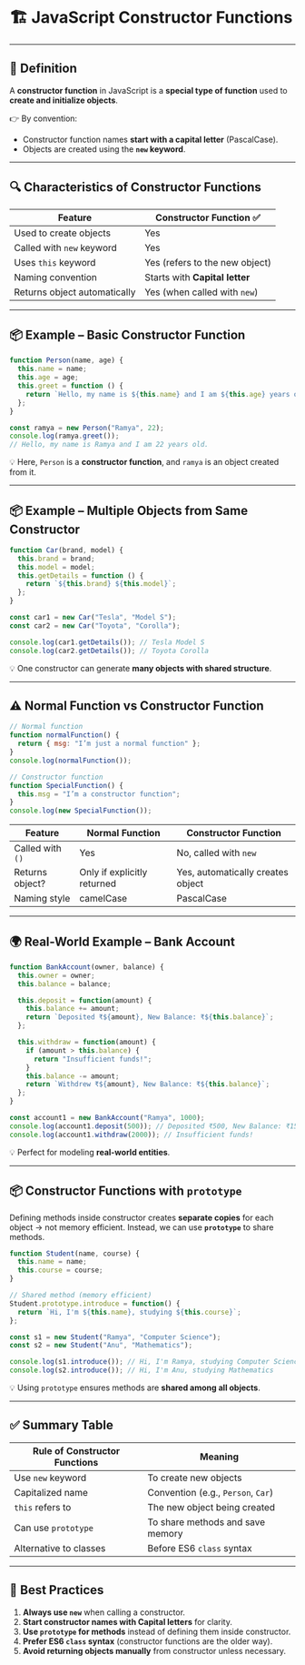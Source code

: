 # 🏗️ JavaScript Constructor Functions

---

## 📖 Definition

A **constructor function** in JavaScript is a **special type of function** used to **create and initialize objects**.

👉 By convention:

* Constructor function names **start with a capital letter** (PascalCase).
* Objects are created using the **`new` keyword**.

---

## 🔍 Characteristics of Constructor Functions

| Feature                      | Constructor Function ✅         |
| ---------------------------- | ------------------------------ |
| Used to create objects       | Yes                            |
| Called with `new` keyword    | Yes                            |
| Uses `this` keyword          | Yes (refers to the new object) |
| Naming convention            | Starts with **Capital letter** |
| Returns object automatically | Yes (when called with `new`)   |

---

## 📦 Example – Basic Constructor Function

```javascript
function Person(name, age) {
  this.name = name;
  this.age = age;
  this.greet = function () {
    return `Hello, my name is ${this.name} and I am ${this.age} years old.`;
  };
}

const ramya = new Person("Ramya", 22);
console.log(ramya.greet()); 
// Hello, my name is Ramya and I am 22 years old.
```

💡 Here, `Person` is a **constructor function**, and `ramya` is an object created from it.

---

## 📦 Example – Multiple Objects from Same Constructor

```javascript
function Car(brand, model) {
  this.brand = brand;
  this.model = model;
  this.getDetails = function () {
    return `${this.brand} ${this.model}`;
  };
}

const car1 = new Car("Tesla", "Model S");
const car2 = new Car("Toyota", "Corolla");

console.log(car1.getDetails()); // Tesla Model S
console.log(car2.getDetails()); // Toyota Corolla
```

💡 One constructor can generate **many objects with shared structure**.

---

## ⚠ Normal Function vs Constructor Function

```javascript
// Normal function
function normalFunction() {
  return { msg: "I’m just a normal function" };
}
console.log(normalFunction());

// Constructor function
function SpecialFunction() {
  this.msg = "I’m a constructor function";
}
console.log(new SpecialFunction());
```

| Feature          | Normal Function             | Constructor Function              |
| ---------------- | --------------------------- | --------------------------------- |
| Called with `()` | Yes                         | No, called with `new`             |
| Returns object?  | Only if explicitly returned | Yes, automatically creates object |
| Naming style     | camelCase                   | PascalCase                        |

---

## 🌍 Real-World Example – Bank Account

```javascript
function BankAccount(owner, balance) {
  this.owner = owner;
  this.balance = balance;

  this.deposit = function(amount) {
    this.balance += amount;
    return `Deposited ₹${amount}, New Balance: ₹${this.balance}`;
  };

  this.withdraw = function(amount) {
    if (amount > this.balance) {
      return "Insufficient funds!";
    }
    this.balance -= amount;
    return `Withdrew ₹${amount}, New Balance: ₹${this.balance}`;
  };
}

const account1 = new BankAccount("Ramya", 1000);
console.log(account1.deposit(500)); // Deposited ₹500, New Balance: ₹1500
console.log(account1.withdraw(2000)); // Insufficient funds!
```

💡 Perfect for modeling **real-world entities**.

---

## 📦 Constructor Functions with `prototype`

Defining methods inside constructor creates **separate copies** for each object → not memory efficient.
Instead, we can use **`prototype`** to share methods.

```javascript
function Student(name, course) {
  this.name = name;
  this.course = course;
}

// Shared method (memory efficient)
Student.prototype.introduce = function() {
  return `Hi, I'm ${this.name}, studying ${this.course}`;
};

const s1 = new Student("Ramya", "Computer Science");
const s2 = new Student("Anu", "Mathematics");

console.log(s1.introduce()); // Hi, I'm Ramya, studying Computer Science
console.log(s2.introduce()); // Hi, I'm Anu, studying Mathematics
```

💡 Using `prototype` ensures methods are **shared among all objects**.

---

## ✅ Summary Table

| Rule of Constructor Functions | Meaning                            |
| ----------------------------- | ---------------------------------- |
| Use `new` keyword             | To create new objects              |
| Capitalized name              | Convention (e.g., `Person`, `Car`) |
| `this` refers to              | The new object being created       |
| Can use `prototype`           | To share methods and save memory   |
| Alternative to classes        | Before ES6 `class` syntax          |

---

## 🧠 Best Practices

1. **Always use `new`** when calling a constructor.
2. **Start constructor names with Capital letters** for clarity.
3. **Use `prototype` for methods** instead of defining them inside constructor.
4. **Prefer ES6 `class` syntax** (constructor functions are the older way).
5. **Avoid returning objects manually** from constructor unless necessary.
